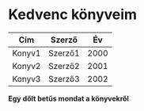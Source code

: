 # Kedvenc könyveim
| Cím | Szerző | Év |
| ----------- | ----------- | ----------- |
| Konyv1 | Szerző1 | 2000 |
| Konyv2 | Szerző2 | 2001 |
| Konyv3 | Szerző3 | 2002 |
**Egy dőlt betűs mondat a könyvekről**
